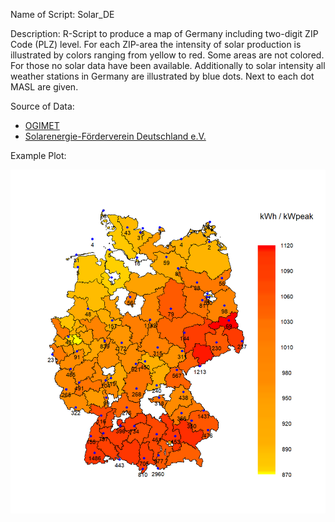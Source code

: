 ﻿Name of Script: Solar_DE

Description: R-Script to produce a map of Germany including two-digit ZIP Code (PLZ) level. For each ZIP-area the intensity of solar production is illustrated by colors ranging from yellow to red. Some areas are not colored. For those no solar data have been available. Additionally to solar intensity all weather stations in Germany are illustrated by blue dots. Next to each dot MASL are given.

Source of Data:
- [OGIMET](https://www.ogimet.com)
- [Solarenergie-Förderverein Deutschland e.V.](https://www.pv-ertraege.de/cgi-bin/pvdaten/src/region_uebersichten_auswahl.pl/kl)

Example Plot:

![Solar_DE.png](https://github.com/coba-simulation/Solar_DE/blob/master/Solar_map.png?raw=true)
